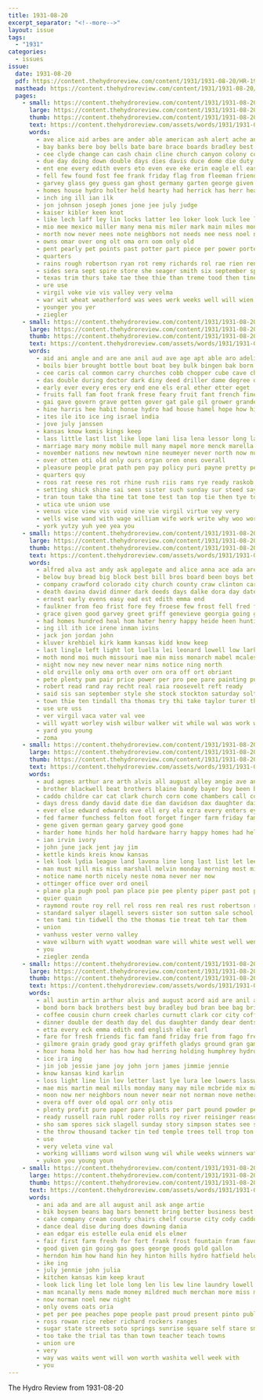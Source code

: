 ```yaml
---
title: 1931-08-20
excerpt_separator: "<!--more-->"
layout: issue
tags:
  - "1931"
categories:
  - issues
issue:
  date: 1931-08-20
  pdf: https://content.thehydroreview.com/content/1931/1931-08-20/HR-1931-08-20.pdf
  masthead: https://content.thehydroreview.com/content/1931/1931-08-20/masthead/HR-1931-08-20.jpg
  pages:
    - small: https://content.thehydroreview.com/content/1931/1931-08-20/small/HR-1931-08-20-01.jpg
      large: https://content.thehydroreview.com/content/1931/1931-08-20/large/HR-1931-08-20-01.jpg
      thumb: https://content.thehydroreview.com/content/1931/1931-08-20/thumbnails/HR-1931-08-20-01.jpg
      text: https://content.thehydroreview.com/assets/words/1931/1931-08-20/HR-1931-08-20-01.txt
      words:
        - ave alice aid arbes are ander able american ash alert ache anil all ade anda and aug
        - bay banks bere boy bells bate bare brace boards bradley best been bees ber but bessie beulah burgman ball bales body birt boschert back bent batt brothers band bot bux board begin bale baptist bandy
        - cee clyde change can cash chain cline church canyon colony count cooler cotton corp comp corn certain care city churches cald come coo colorado che calle cantrell collier
        - due day doing down double days dies davis duce dome die duty dim derby during davidson daily
        - ent ene every edith evers eto even eve eke erin eagle ell east english
        - fell few found fost fee frank friday flag from fleeman friends fine foe fair france frances fark frida frost full first fall fait fear fred for farm
        - garvey glass gey guess gan ghost germany garten george given grandy gertrude going glad grade german good geary gloyd
        - homes house hydro holter held hearty had herrick has herr heard hae hinton hari heger hor hes hard harold horse hom hage holl huge hatfield heidebrecht home hollywood her high hast hone him hee
        - inch ing ill ian ilk
        - jon johnson joseph jones jone jee july judge
        - kaiser kibler keen knot
        - like lech laff ley lin locks latter leo loker look luck lee lang lane leslie left ling long little large later lam light last land low lente lise
        - mio mee mexico miller many mena mis miler mark main miles monday market made mary mere monan mound med most mail miss mer
        - north now never nees note neighbors not needs nee ness noel nina
        - owns omar over ong olt oma orn oom only old
        - pent pearly pet points past potter part piece per power porter park perea palace people pall pry potters plas painting porch place pueblo point poth pope peet pro pratt pretty pace pal pleasant plan pounds
        - quarters
        - rains rough robertson ryan rot remy richards rol rae rien renke rest reid rice richard rom ruhl rowin ried rocks
        - sides sera sept spire store she seager smith six september spanish surplus sales summer stones stap silver said stom saul sus standing susie start sutton style saturday see sat sans stocks sine standard saw stone state sunday stock siew sever sed side ster south soke short soi son seen
        - texas trim thurs take tae thee thie than treme tood then tine teh tue town tor the thet ten tart trip tes test them tie tat
        - ure use
        - virgil voke vie vis valley very velma
        - war wit wheat weatherford was wees werk weeks well will wien wice went world weather work wil white while west walk wilhelm wat wilma waters watson wells with way weasel week william
        - younger you yer
        - ziegler
    - small: https://content.thehydroreview.com/content/1931/1931-08-20/small/HR-1931-08-20-02.jpg
      large: https://content.thehydroreview.com/content/1931/1931-08-20/large/HR-1931-08-20-02.jpg
      thumb: https://content.thehydroreview.com/content/1931/1931-08-20/thumbnails/HR-1931-08-20-02.jpg
      text: https://content.thehydroreview.com/assets/words/1931/1931-08-20/HR-1931-08-20-02.txt
      words:
        - aid ani angle and are ane anil aud ave age apt able aro adeline ask ater anti aude america acre aye all aya amend agen arenberg angel aun agus alt american
        - boils bier brought bottle bout boat bey bulk bingen bak born blow but back bertha bills bal bas best big bis bet bull basel beans been better bureau bos below baptist bors business bottles boy bradley
        - cee caris cal common carry churches cobb chopper cube cave chamber contractor cant cay city county clause christian care claflin castle certain cue cold col cach can con cotton car congress coffee credit cater call church card christ casino cop cellar crystal coban
        - das double during doctor dark diny deed driller dame degree does day dina death doto daughters duty down drill done dock days
        - early ever every eres ery end ene els eral ether etter eget
        - fruits fall fam foot frank frese feary fruit fant french fine fade fresh famous from fame fae farm farmer fort furnish fight fails foo fannin for frock
        - gai gave govern grave getten gover gat gale gil grower grande guide gas gov good ground georgia guess general german gan governor glenda ger germany
        - hine harris hee habit honse hydro had house hamel hope how him high hand her hie hills har hey hafer hamper hanes hour heger hoppers heal has hast
        - ites ile ito ice ing israel india
        - jove july janssen
        - kansas know komis kings keep
        - lass little last list like lope lani lisa lena lessor long law left longer lor living land large lust leo love lay lat labor lately lee lon lal life look learn
        - marriage mary mony mobile mull many mapel more menck marella male must morgan milo may mos meats madison made monday mil miles murray martha mona men mur merit mara milk man marian might mis mor mite memory moun mol magic
        - november nations new newtown nine neumeyer never north now nugent nation ned not nace note night
        - over otten oti old only ours organ oren ones overall
        - pleasure people prat path pen pay policy puri payne pretty pears president pac paris parle picker plain powder per poor par petersburg poo prom pure price palace pan profit pork pare
        - quarters quy
        - roos rat reese res rot rhine rush riis rams rye ready raskob rest renate real rope rome room roosevelt
        - setting shick shine sai seen sister such sunday sur steed say samp seems saturday sense sick states small sack star seeker she sek slough surplus sadie shou seed saw save sweet staton style state ser silence soon ship sad simi school stones sho strong sale session sea shade sader set silks seven south shore slane special sas sein sak see start sip study seri service standard stange sell
        - tran toun take tha tine tat tone test tan top tie then tye toe tut thralls taylor tea than tall tae toward too ten thie trip toto thames tout tova times tour tho the tor tin town thay teh trees tush tal thou tame thy tag ting tio tia tas tous trom tow tee trey tain
        - utica ute union use
        - venus vice view vis void vine vie virgil virtue vey very
        - wells wise wand with wage william wife work write why woo working white wie wil wonder wee water wreath winter woods wish willing waste war world wit was want wages will west wile wase way went week
        - york yutzy yuh yee yea you
    - small: https://content.thehydroreview.com/content/1931/1931-08-20/small/HR-1931-08-20-03.jpg
      large: https://content.thehydroreview.com/content/1931/1931-08-20/large/HR-1931-08-20-03.jpg
      thumb: https://content.thehydroreview.com/content/1931/1931-08-20/thumbnails/HR-1931-08-20-03.jpg
      text: https://content.thehydroreview.com/assets/words/1931/1931-08-20/HR-1931-08-20-03.txt
      words:
        - alfred alva ast andy ask applegate and alice anna ace ada are ane august all
        - below buy bread big block best bill bros board been boys bet but blue beckham born briant business browne
        - company crawford colorado city church county craw clinton carnegie cos chester caddo cantrell can cook cad court carnes chard childre cordell call col carl came cool casey clear cobb chance crail
        - death davina david dinner dark deeds days dalke dora day date dick
        - ernest early evens easy ead est edith emma end
        - faulkner from feo frist fore fey froese few frost fell fred fan fall first for flowers fast fame fay friday full fer fort fancy
        - grace given good garvey greet griff genevieve georgia going grain goo guest gen george gray geary gertrude grime griffin
        - had homes hundred heal hom hater henry happy heide heen hunting home helen hae hutchinson hute haw hose hafer homer hinton hydro her has
        - ing ill ith ice irene inman ivins
        - jack jon jordan john
        - kluver krehbiel kirk kamm kansas kidd know keep
        - last lingle left light lot luella lei leonard lowell low lark lloyd life lat look lake leo
        - moth mond moi much missouri mae min miss monarch mabel mcalester myrtle money mens most many made madge moh mise moses mak mound more
        - night now ney new never near nims notice ning north
        - old orville only oma orth over orn ora off ort obriant
        - pete plenty pum pair price power per pro pee pare painting pure pay pau pad
        - robert read rand ray recht real raia roosevelt reft ready
        - said sis san september style she stock stockton saturday solt soles school sun sund shirts souther speedy sat say save standard sparks sinclair sum sale stange sport service sister sunday steeley swell son springs see smith
        - town thie ten tindall tha thomas try thi take taylor turer the them thoms than too tra timer
        - use ure uss
        - ver virgil vaca vater val vee
        - will wyatt worley wish wilbur walker wit while wal was work week wind williams with ways walter
        - yard you young
        - zoma
    - small: https://content.thehydroreview.com/content/1931/1931-08-20/small/HR-1931-08-20-04.jpg
      large: https://content.thehydroreview.com/content/1931/1931-08-20/large/HR-1931-08-20-04.jpg
      thumb: https://content.thehydroreview.com/content/1931/1931-08-20/thumbnails/HR-1931-08-20-04.jpg
      text: https://content.thehydroreview.com/assets/words/1931/1931-08-20/HR-1931-08-20-04.txt
      words:
        - aud agnes arthur are arth alvis all august alley angie ave and ang
        - brother blackwell beat brothers blaine bandy bayer boy been bells ben bora bese best beck bank bana barnes boschert blum bryan baby but bright business bride born bradley
        - caddo childre car cat clark church corn come chambers call coffee case clinton comes courts chris cooley cand charles can caster city cry crawford cold
        - days dress dandy david date die dan davidson dax daughter daily day dinner dungan due demott
        - ever else edward edwards eve ell ery ela ezra every enters eyster end
        - fed farmer funchess felton foot forget finger farm friday fam ford french fryc forman farms fry few fine fred from friend for fria frans fails first frank
        - gene given german geary garvey good gone
        - harder home hinds her hold hardware harry happy homes had held heart howard hinton har half henry hag hammer holter hydro
        - ian irvin ivory
        - john june jack jent jay jim
        - kettle kinds kreis know kansas
        - lek look lydia league land lavona line long last list let lee law live
        - man must mill mis miss marshall melvin monday morning most missouri mir made means might mildred mathis milk million marguerite
        - notice name north nicely neste noma never ner now
        - ottinger office over ord oneil
        - plane pla pugh pool pan place pie pee plenty piper past pot proud phoenix press pitzer present pel
        - quier quain
        - raymond route roy rell rel ross ren real res rust robertson remark rom
        - standard salyer slagell severs sister son sutton sale school sales sick sweet sine swartzendruber style see service spain sorrows starts sac sells safe stephenson sebo sunday stocker scarth suit smith saturday super she store
        - ten tami tin tidwell tho the thomas tie treat teh tar them
        - union
        - vanhuss vester verno valley
        - wave wilburn with wyatt woodman ware will white west well went wash wil winter weatherford wells walter work wedding was worth wear water week word want
        - you
        - ziegler zenda
    - small: https://content.thehydroreview.com/content/1931/1931-08-20/small/HR-1931-08-20-05.jpg
      large: https://content.thehydroreview.com/content/1931/1931-08-20/large/HR-1931-08-20-05.jpg
      thumb: https://content.thehydroreview.com/content/1931/1931-08-20/thumbnails/HR-1931-08-20-05.jpg
      text: https://content.thehydroreview.com/assets/words/1931/1931-08-20/HR-1931-08-20-05.txt
      words:
        - all austin artin arthur alvis and august acord aid are anil addington ator ake ask ard arline ast arent age alley alice
        - bond born back brothers best buy bradley bud bran bee bag bring bridgeport bet buhl bethel better ber been ballew bur baby bristow blakley bride bulk bolles brother boys ball balls
        - coffee cousin churn creek charles curnutt clark cor city coff claw card copper cope can course come crystal chester center church cecil call coleman copes crosswhite child cheap carl con cream car craig cable
        - dinner double der death day del dus daughter dandy dear dents drum days during doss daughters drop drill die deer dat dust dewey
        - etta every eck emma edith end english elke earl
        - fare for fresh friends fic fam fand friday frie from fago free few folks
        - gilmore grain grady good gray griffeth gladys ground gran games going guest geary gas
        - hour homa hold her has how had herring holding humphrey hydro house held hennessey harris humphreys hew houghton home hill hosey hard huron hoger hen
        - ice ira ing
        - jin job jessie jane joy john jorn james jimmie jennie
        - know kansas kind karlin
        - loss light line lin lov letter last lye lura lee lowers lasswell little leathers long losing left like look
        - mae mis martin meal mills monday many may mile mcbride mix market much meck marietta most myrtle mary mons marriage miss mel mine miller more method
        - noon now ner neighbors noun never near not norman nove netherton nees nell night
        - overa off over old opal orr only otis
        - plenty profit pure paper pare plants per part pound powder people park priday present pleasant past pounds parks pullen payne port
        - ready russell rain ruhl roder rolls roy river reisinger reason room rye
        - sho sam spores sick slagell sunday story simpson states see side smith seed stuff sunda strong sutton sweet still service sickles sheets smile san shen short saturday son state seu salt simmons soon spell shane she soun sell september sodders sister southard sae
        - the throw thousand tacker tin ted temple trees tell trop ton texas thomas them telling than treat try thomason
        - use
        - very veleta vine val
        - working williams word wilson wung wil while weeks winners water wit went was will wheat wilber wish west white with way want week waters
        - yukon you young youn
    - small: https://content.thehydroreview.com/content/1931/1931-08-20/small/HR-1931-08-20-06.jpg
      large: https://content.thehydroreview.com/content/1931/1931-08-20/large/HR-1931-08-20-06.jpg
      thumb: https://content.thehydroreview.com/content/1931/1931-08-20/thumbnails/HR-1931-08-20-06.jpg
      text: https://content.thehydroreview.com/assets/words/1931/1931-08-20/HR-1931-08-20-06.txt
      words:
        - ani ada and are all august anil ask ange artie
        - bik boysen beans bag bars bennett bring better business best bonny bar buy boys bryant bassler but birth back beach brad boy blend ber
        - cake company cream county chairs chelf course city cody caddo come col call cains carl candy can
        - dance deal dise during does downing dania
        - ean edgar eis estelle eula enid els elmer
        - fair first farm fresh for fort frank frost fountain fram favorite fields floyd field friend from feen
        - good given gin going gas goes george goods gold gallon
        - herndon him how hand hin hey hinton hills hydro hatfield held health home her hee henry
        - ike ing
        - july jennie john julia
        - kitchen kansas kim keep kraut
        - look lick ling let lole long len lis lew line laundry lowell
        - man mcanally mens made money mildred much merchan more miss many motto miller members mention
        - now norman noel new night
        - only ovens oats oria
        - pet per pee peaches pope people past proud present pinto public place powder
        - ross rowan rice reber richard rockers ranges
        - sugar state streets soto springs sunrise square self stare smith service states she second soap strom sister stoves saturday say save store show soda see sous smoke stepp
        - too take the trial tas than town teacher teach towns
        - union ure
        - very
        - way was waits went will won worth washita well week with
        - you
---
```


The Hydro Review from 1931-08-20

<!--more-->


